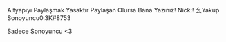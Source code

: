 Altyapıyı Paylaşmak Yasaktır Paylaşan Olursa Bana Yazınız! Nick:! 么Yakup Sonoyuncu0.3K#8753

Sadece Sonoyuncu <3
